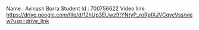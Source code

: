 Name : Avinash Borra 
Student Id : 700756622
Video link: https://drive.google.com/file/d/12hUp3EUwz9tYNtyP_roRpIXJVCqvcVss/view?usp=drive_link
